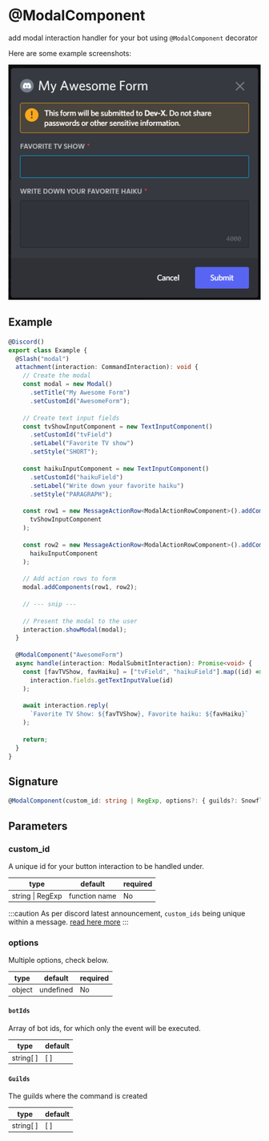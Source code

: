 # @ModalComponent

add modal interaction handler for your bot using `@ModalComponent` decorator

Here are some example screenshots:

![](../../../static/img/modal-example.png)

## Example

```ts
@Discord()
export class Example {
  @Slash("modal")
  attachment(interaction: CommandInteraction): void {
    // Create the modal
    const modal = new Modal()
      .setTitle("My Awesome Form")
      .setCustomId("AwesomeForm");

    // Create text input fields
    const tvShowInputComponent = new TextInputComponent()
      .setCustomId("tvField")
      .setLabel("Favorite TV show")
      .setStyle("SHORT");

    const haikuInputComponent = new TextInputComponent()
      .setCustomId("haikuField")
      .setLabel("Write down your favorite haiku")
      .setStyle("PARAGRAPH");

    const row1 = new MessageActionRow<ModalActionRowComponent>().addComponents(
      tvShowInputComponent
    );

    const row2 = new MessageActionRow<ModalActionRowComponent>().addComponents(
      haikuInputComponent
    );

    // Add action rows to form
    modal.addComponents(row1, row2);

    // --- snip ---

    // Present the modal to the user
    interaction.showModal(modal);
  }

  @ModalComponent("AwesomeForm")
  async handle(interaction: ModalSubmitInteraction): Promise<void> {
    const [favTVShow, favHaiku] = ["tvField", "haikuField"].map((id) =>
      interaction.fields.getTextInputValue(id)
    );

    await interaction.reply(
      `Favorite TV Show: ${favTVShow}, Favorite haiku: ${favHaiku}`
    );

    return;
  }
}
```

## Signature

```ts
@ModalComponent(custom_id: string | RegExp, options?: { guilds?: Snowflake[]; botIds?: string[] })
```

## Parameters

### custom_id

A unique id for your button interaction to be handled under.

| type             | default       | required |
| ---------------- | ------------- | -------- |
| string \| RegExp | function name | No       |

:::caution
As per discord latest announcement, `custom_ids` being unique within a message. [read here more](https://discord.com/developers/docs/interactions/message-components#custom-id)
:::

### options

Multiple options, check below.

| type   | default   | required |
| ------ | --------- | -------- |
| object | undefined | No       |

#### `botIds`

Array of bot ids, for which only the event will be executed.

| type      | default |
| --------- | ------- |
| string[ ] | [ ]     |

#### `Guilds`

The guilds where the command is created

| type      | default |
| --------- | ------- |
| string[ ] | [ ]     |
